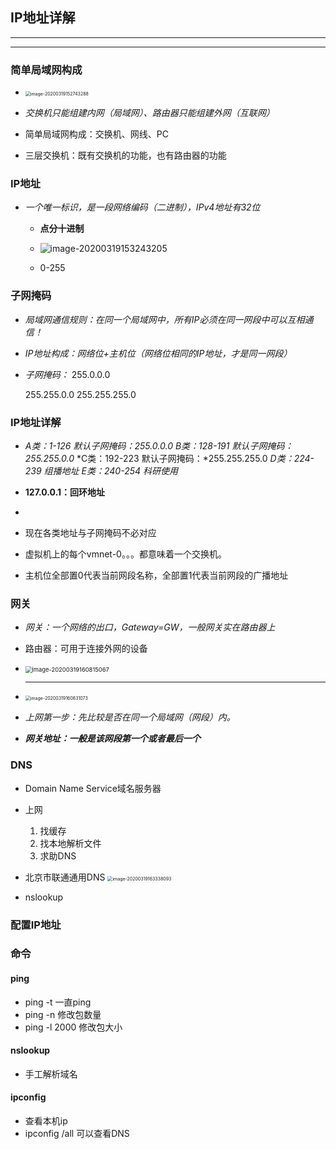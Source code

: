 ## IP地址详解

---

---

### 简单局域网构成

 



* <img src="/./qmfgwhloanqrxtxibiji/SavedPics/IP地址详解/image-20200319152743288.png" alt="image-20200319152743288" style="zoom:50%;" />

* *交换机只能组建内网（局域网）、路由器只能组建外网（互联网）*

* 简单局域网构成：交换机、网线、PC
* 三层交换机：既有交换机的功能，也有路由器的功能

### IP地址

* *一个唯一标识，是一段网络编码（二进制），IPv4地址有32位*

  * **点分十进制**
  
  * <img src="/./qmfgwhloanqrxtxibiji/SavedPics/IP地址详解/image-20200319153243205.png" alt="image-20200319153243205" style="zoom:100%;" />
  * 0-255

### 子网掩码

* *局域网通信规则：在同一个局域网中，所有IP必须在同一网段中可以互相通信！*
* *IP地址构成：网络位+主机位（网络位相同的IP地址，才是同一网段）*

* *子网掩码：*
  255.0.0.0

  255.255.0.0
  255.255.255.0

### IP地址详解

* *A类：1-126 默认子网掩码：255.0.0.0*
  *B类：128-191 默认子网掩码：255.255.0.0*
  *C类：192-223 默认子网掩码：*255.255.255.0
  *D类：224-239 组播地址*
  *E类：240-254 科研使用*
* **127.0.0.1：回环地址**
* 

* 现在各类地址与子网掩码不必对应

* 虚拟机上的每个vmnet-0。。。都意味着一个交换机。

* 主机位全部置0代表当前网段名称，全部置1代表当前网段的广播地址

### 网关

* *网关：一个网络的出口，Gateway=GW，一般网关实在路由器上*
* 路由器：可用于连接外网的设备

* <img src="/./qmfgwhloanqrxtxibiji/SavedPics/IP地址详解/image-20200319160815067.png" alt="image-20200319160815067" style="zoom:67%;" />

  ---

*  <img src="/./qmfgwhloanqrxtxibiji/SavedPics/IP地址详解/image-20200319160831073.png" alt="image-20200319160831073" style="zoom:50%;" />

* *上网第一步：先比较是否在同一个局域网（网段）内。*

* ***网关地址：一般是该网段第一个或者最后一个***

### DNS

* Domain Name Service域名服务器
* 上网
  1. 找缓存
  2. 找本地解析文件
  3. 求助DNS

* 北京市联通通用DNS
  <img src="/./qmfgwhloanqrxtxibiji/SavedPics/IP地址详解/image-20200319163338093.png" alt="image-20200319163338093" style="zoom:50%;" />

* nslookup

### 配置IP地址

### 命令

#### ping

* ping -t 一直ping
* ping -n 修改包数量
* ping -l 2000 修改包大小

#### nslookup

* 手工解析域名

#### ipconfig

* 查看本机ip
* ipconfig /all 可以查看DNS